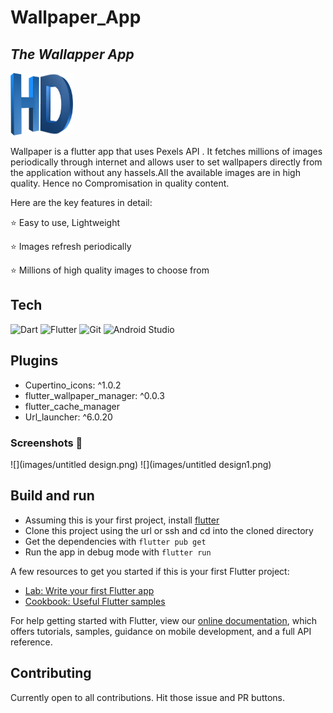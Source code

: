 # Wallpaper_App
## _The Wallapper App_

<img src="images/icon.png" width="100px" height="100px"/>

Wallpaper is a flutter app that uses Pexels API . It fetches millions of images periodically through internet and allows user to set wallpapers directly from the application without any hassels.All the available images are in high quality. Hence no Compromisation in quality content.

Here are the key features in detail:

⭐ Easy to use, Lightweight

⭐ Images refresh periodically

⭐ Millions of high quality images to choose from

## Tech

![Dart](https://img.shields.io/badge/dart-%230175C2.svg?style=for-the-badge&logo=dart&logoColor=white)
![Flutter](https://img.shields.io/badge/Flutter-%2302569B.svg?style=for-the-badge&logo=Flutter&logoColor=white)
![Git](https://img.shields.io/badge/git-%23F05033.svg?style=for-the-badge&logo=git&logoColor=white)
![Android Studio](https://img.shields.io/badge/Android%20Studio-3DDC84.svg?style=for-the-badge&logo=android-studio&logoColor=white)

## Plugins
- Cupertino_icons: ^1.0.2
- flutter_wallpaper_manager: ^0.0.3
- flutter_cache_manager
- Url_launcher: ^6.0.20

### Screenshots 📱
![](images/untitled design.png)
![](images/untitled design1.png)
## Build and run
* Assuming this is your first project, install [flutter](https://flutter.dev/docs/get-started/install)
* Clone this project using the url or ssh and cd into the cloned directory
* Get the dependencies with ``` flutter pub get ```
* Run the app in debug mode with ``` flutter run ```

A few resources to get you started if this is your first Flutter project:

- [Lab: Write your first Flutter app](https://flutter.dev/docs/get-started/codelab)
- [Cookbook: Useful Flutter samples](https://flutter.dev/docs/cookbook)

For help getting started with Flutter, view our
[online documentation](https://flutter.dev/docs), which offers tutorials,
samples, guidance on mobile development, and a full API reference.

## Contributing
Currently open to all contributions. Hit those issue and PR buttons.


